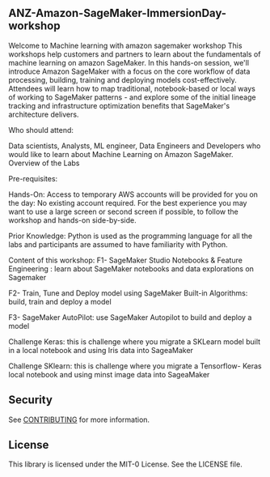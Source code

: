 ## ANZ-Amazon-SageMaker-ImmersionDay-workshop

Welcome to Machine learning with amazon sagemaker workshop
This workshops help customers and partners to learn about the fundamentals of machine learning on amazon SageMaker.
In this hands-on session, we'll introduce Amazon SageMaker with a focus on the core workflow of data processing, building, training and deploying models cost-effectively. Attendees will learn how to map traditional, notebook-based or local ways of working to SageMaker patterns - and explore some of the initial lineage tracking and infrastructure optimization benefits that SageMaker's architecture delivers.

Who should attend:

Data scientists, Analysts, ML engineer, Data Engineers and Developers who would like to learn about Machine Learning on Amazon SageMaker.
Overview of the Labs

Pre-requisites:

Hands-On: 
Access to temporary AWS accounts will be provided for you on the day: No existing account required. For the best experience you may want to use a large screen or second screen if possible, to follow the workshop and hands-on side-by-side.

Prior Knowledge: 
Python is used as the programming language for all the labs and participants are assumed to have familiarity with Python.


Content of this workshop:
F1- SageMaker Studio Notebooks & Feature Engineering : learn about SageMaker notebooks and data explorations on Sagemaker

F2- Train, Tune and Deploy model using SageMaker Built-in Algorithms: build, train and deploy a model

F3- SageMaker AutoPilot: use SageMaker Autopilot to build and deploy a model

Challenge Keras: this is challenge where you migrate a SKLearn model built in a local notebook and using Iris data into SageaMaker

Challenge SKlearn: this is challenge where you migrate a Tensorflow- Keras local notebook and using minst image data into SageaMaker

## Security

See [CONTRIBUTING](CONTRIBUTING.md#security-issue-notifications) for more information.

## License

This library is licensed under the MIT-0 License. See the LICENSE file.

